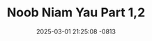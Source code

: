 ---
layout: movie-video-data
date: 2025-03-01 21:25:08 -0813
categories: movie

# Site Attributes
title: "Noob Niam Yau Part 1,2"
permalink: "/movie/Noob_Niam_Yau_Part_1,2"

# Movie Attributes
synopsis: ""
producer: "Nag Tshia Entertainment"
director: "Houa Xiong"
writer: ""
video_link: "https://youtu.be/Ph5YEjOFq4s?si=4b0R-cy_5wYra6dH"
genre: "Drama Romance"
year: "2006"
release_type: "DVD"
storage: "Center for Hmong Studies"
thumbnail: "/assets/images/movie_thumbnails/Noob Niam Yau Part 1,2.jpeg"
publishing_company: "Nag Tshia Entertainment"

# Sequels + Parts
base_movie: ""
total_parts: 
sequel: ""

# Movie Cast
cast:
- name: "Teem Xyooj"
- name: "Txiab Yaj"
- name: "Tswj Hwm"
- name: "Paj Thoj"
---